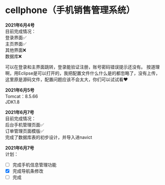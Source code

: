 # cellphone（手机销售管理系统）

__2021年6月4号__   
目前完成情况：  
登录界面✅  
主页界面✅  
其他界面❌  
数据库❌

可以在登录和主界面跳转，登录能验证注册，账号密码错误提示还没有。 按道理啊，用Eclipse是可以打开的，我把配置文件什么什么是的都忽略了，没有上传，这里原是源码文件，配置问题应该不会太大，你们可以试试看❤️

__2021年6月5号__  
Tomcat：8.5.66  
JDK1.8  

__2021年6月7号__  
目前完成情况：  
后台手机管理页面✅  
订单管理页面模版✅  
完成了数据库表的初步设计，并导入进navict

__2021年6月7号__  
计划：
- [ ] 完成手机信息管理功能
- [x] 完成导航条修改
- [ ] 完成